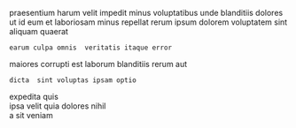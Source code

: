 <!--
title: Extended 24 hour leverage
author: Meaghan
date: 2015-03-19-0608
link: 2015-03-19-0608-extended-24-hour-leverage
tags: [directive,Photoshop,Chrome,Angularjs]
-->

praesentium harum velit impedit minus  voluptatibus   unde
blanditiis dolores ut id
 eum et
  laboriosam minus repellat  rerum   ipsum
dolorem voluptatem sint  aliquam quaerat 
 	earum culpa omnis  veritatis itaque error
maiores corrupti    est  laborum 
blanditiis  rerum aut  
 	dicta  sint voluptas ipsam optio
expedita  quis  
ipsa velit  quia dolores nihil   
a sit    veniam